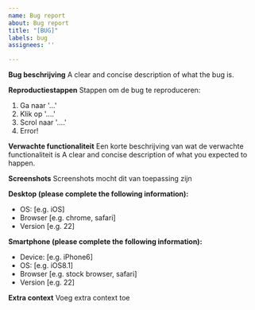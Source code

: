 ```yaml
---
name: Bug report
about: Bug report
title: "[BUG]"
labels: bug
assignees: ''

---
```


**Bug beschrijving**
A clear and concise description of what the bug is.

**Reproductiestappen**
Stappen om de bug te reproduceren:
1. Ga naar '...'
2. Klik op '....'
3. Scrol naar '....'
4. Error!

**Verwachte functionaliteit**
Een korte beschrijving van wat de verwachte functionaliteit is
A clear and concise description of what you expected to happen.

**Screenshots**
Screenshots mocht dit van toepassing zijn

**Desktop (please complete the following information):**
 - OS: [e.g. iOS]
 - Browser [e.g. chrome, safari]
 - Version [e.g. 22]

**Smartphone (please complete the following information):**
 - Device: [e.g. iPhone6]
 - OS: [e.g. iOS8.1]
 - Browser [e.g. stock browser, safari]
 - Version [e.g. 22]

**Extra context**
Voeg extra context toe
